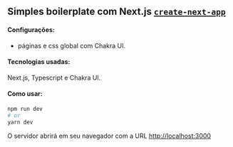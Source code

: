 
## Simples boilerplate com Next.js  [`create-next-app`](https://github.com/vercel/next.js/tree/canary/packages/create-next-app)


#### Configurações:
- páginas e  css global com Chakra UI. 

#### Tecnologias usadas:
Next.js, Typescript e Chakra UI.

#### Como usar:

```bash
npm run dev
# or
yarn dev
```

O servidor abrirá em seu navegador com a URL [http://localhost:3000](http://localhost:3000)

